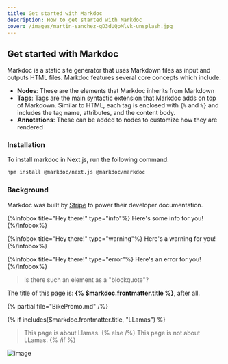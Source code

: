 ```yaml
---
title: Get started with Markdoc
description: How to get started with Markdoc
cover: /images/martin-sanchez-gD3dUQpMlvk-unsplash.jpg
---
```

## Get started with Markdoc
Markdoc is a static site generator that uses Markdown files as input and outputs HTML files.
Markdoc features several core concepts which include:
- **Nodes**:
 These are the elements that Markdoc inherits from Markdown
- **Tags**:
 Tags are the main syntactic extension that Markdoc adds on top of Markdown.   Similar to HTML, each tag is enclosed with `{%` and `%}` and includes the tag name, attributes, and the content body.
- **Annotations**:
 These can be added to nodes to customize how they are rendered
### Installation
To install markdoc in Next.js, run the following command:
```bash
npm install @markdoc/next.js @markdoc/markdoc
```
### Background
Markdoc was built by [Stripe](https://stripe.com/) to power their developer documentation.

{%infobox title="Hey there!" type="info"%}
Here's some info for you!
{%/infobox%}

{%infobox title="Hey there!" type="warning"%}
Here's a warning for you!
{%/infobox%}

{%infobox title="Hey there!" type="error"%}
Here's an error for you!
{%/infobox%}

> Is there such an element as a "blockquote"?

The title of this page is: **{% $markdoc.frontmatter.title %}**, after all.

{% partial file="BikePromo.md" /%}

{% if includes($markdoc.frontmatter.title, "LLamas") %}
> This page is about Llamas.
{% else /%}
> This page is not about LLamas.
{% /if %}

![image](/vercel.svg)